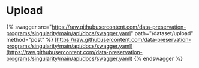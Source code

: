 # Upload

{% swagger src="https://raw.githubusercontent.com/data-preservation-programs/singularity/main/api/docs/swagger.yaml" path="/dataset/upload" method="post" %}
[https://raw.githubusercontent.com/data-preservation-programs/singularity/main/api/docs/swagger.yaml](https://raw.githubusercontent.com/data-preservation-programs/singularity/main/api/docs/swagger.yaml)
{% endswagger %}
